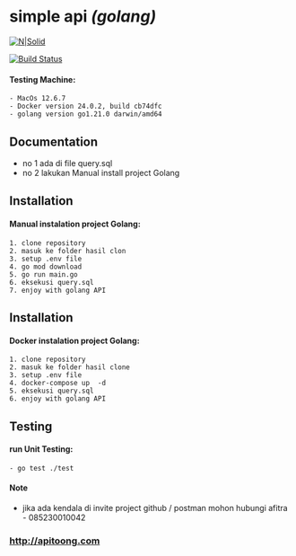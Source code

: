 # simple api  _(golang)_

[![N|Solid](https://cldup.com/dTxpPi9lDf.thumb.png)](https://nodesource.com/products/nsolid)

[![Build Status](https://travis-ci.org/joemccann/dillinger.svg?branch=master)](https://travis-ci.org/joemccann/dillinger)

#### Testing Machine:

    - MacOs 12.6.7
    - Docker version 24.0.2, build cb74dfc
    - golang version go1.21.0 darwin/amd64


## Documentation
- no 1 ada di file query.sql
- no 2 lakukan Manual install project Golang


## Installation

#### Manual instalation project Golang:

    1. clone repository   
    2. masuk ke folder hasil clon
    3. setup .env file
    4. go mod download
    5. go run main.go
    6. eksekusi query.sql
    7. enjoy with golang API 

## Installation

#### Docker instalation project Golang:
    1. clone repository   
    2. masuk ke folder hasil clone
    3. setup .env file
    4. docker-compose up  -d
    5. eksekusi query.sql
    6. enjoy with golang API 

## Testing

#### run Unit Testing:
    - go test ./test

#### Note

- jika ada kendala di invite project github / postman mohon hubungi afitra - 085230010042

### http://apitoong.com
 
 
 
 
